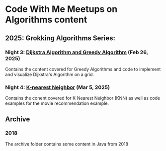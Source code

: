 # Code With Me Meetups on Algorithms content

## 2025: Grokking Algorithms Series:
### Night 3: [Dijkstra Algorithm and Greedy Algorithm](https://www.meetup.com/code-with-me/events/305959938/) (Feb 26, 2025)
Contains the content covered for Greedy Algorithms and code to implement and visualize Dijkstra's Algorithm on a grid.

### Night 4: [K-nearest Neighbor](https://www.meetup.com/code-with-me/events/305959953/) (Mar  5, 2025)
Contains the conent covered for K-Nearest Neighbor (KNN) as well as code examples for the movie recommendation example.

## Archive
### 2018
The archive folder contains some content in Java from 2018

